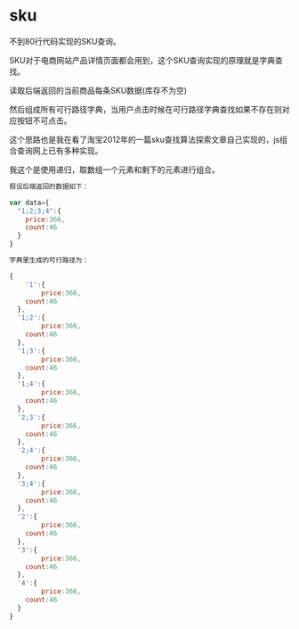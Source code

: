 sku
===
不到80行代码实现的SKU查询。

SKU对于电商网站产品详情页面都会用到，这个SKU查询实现的原理就是字典查找。

读取后端返回的当前商品每条SKU数据(库存不为空)

然后组成所有可行路径字典，当用户点击时候在可行路径字典查找如果不存在则对应按钮不可点击。

这个思路也是我在看了淘宝2012年的一篇sku查找算法探索文章自己实现的，js组合查询网上已有多种实现。

我这个是使用递归，取数组一个元素和剩下的元素进行组合。


```javascript
假设后端返回的数据如下：

var data={
  "1;2;3;4":{
    price:366,
    count:46
  }
}

字典里生成的可行路径为：

{
	'1':{
		price:366,
    count:46
  },
  '1;2':{
		price:366,
    count:46
  },
  '1;3':{
		price:366,
    count:46
  },
  '1;4':{
		price:366,
    count:46
  },
  '2;3':{
		price:366,
    count:46
  },
  '2;4':{
		price:366,
    count:46
  },
  '3;4':{
		price:366,
    count:46
  },
  '2':{
		price:366,
    count:46
  },
  '3':{
		price:366,
    count:46
  },
  '4':{
		price:366,
    count:46
  }
}

```
